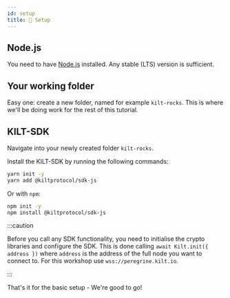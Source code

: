 ```yaml
---
id: setup
title: 🎒 Setup
---
```


## Node.js

You need to have [Node.js](https://nodejs.org/) installed. Any stable (LTS) version is sufficient.

## Your working folder

Easy one: create a new folder, named for example `kilt-rocks`. This is where we'll be doing work for the rest of this tutorial.

## KILT-SDK

Navigate into your newly created folder `kilt-rocks`.

Install the KILT-SDK by running the following commands:

```bash
yarn init -y
yarn add @kiltprotocol/sdk-js
```

Or with `npm`:

```bash
npm init -y
npm install @kiltprotocol/sdk-js
```

:::caution

Before you call any SDK functionality, you need to initialise the crypto libraries and configure the SDK.
This is done calling `await Kilt.init({ address })` where `address` is the address of the full node you want to connect to.
For this workshop use `wss://peregrine.kilt.io`.

:::

That's it for the basic setup - We're good to go!
